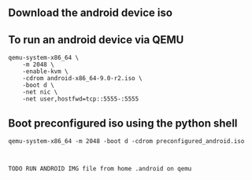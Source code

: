


## Download the android device iso



## To run an android device via QEMU

    qemu-system-x86_64 \
        -m 2048 \
        -enable-kvm \
        -cdrom android-x86_64-9.0-r2.iso \
        -boot d \
        -net nic \
        -net user,hostfwd=tcp::5555-:5555




## Boot preconfigured iso using the python shell

    qemu-system-x86_64 -m 2048 -boot d -cdrom preconfigured_android.iso



    TODO RUN ANDROID IMG file from home .android on qemu